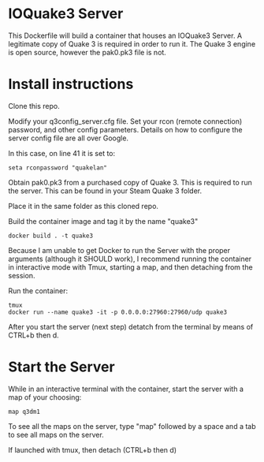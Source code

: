 # IOQuake3 Server

This Dockerfile will build a container that houses an IOQuake3 Server. A legitimate copy of Quake 3 is required in order to run it. The Quake 3 engine is open source, however the pak0.pk3 file is not.


# Install instructions

Clone this repo.

Modify your q3config_server.cfg file. Set your rcon (remote connection) password, and other config parameters. Details on how to configure the server config file are all over Google.

In this case, on line 41 it is set to:

```
seta rconpassword "quakelan"
```

Obtain pak0.pk3 from a purchased copy of Quake 3. This is required to run the server. This can be found in your Steam Quake 3 folder.

Place it in the same folder as this cloned repo.

Build the container image and tag it by the name "quake3"

```
docker build . -t quake3
```

Because I am unable to get Docker to run the Server with the proper arguments (although it SHOULD work), I recommend running the container in interactive mode with Tmux, starting a map, and then detaching from the session.

Run the container:

```
tmux
docker run --name quake3 -it -p 0.0.0.0:27960:27960/udp quake3
```

After you start the server (next step) detatch from the terminal by means of CTRL+b then d.


# Start the Server

While in an interactive terminal with the container, start the server with a map of your choosing:

```
map q3dm1
```

To see all the maps on the server, type "map" followed by a space and a tab to see all maps on the server.

If launched with tmux, then detach (CTRL+b then d)
